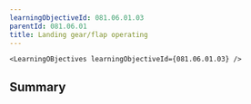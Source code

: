 ```yaml
---
learningObjectiveId: 081.06.01.03
parentId: 081.06.01
title: Landing gear/flap operating
---
```


```tsx eval
<LearningOBjectives learningObjectiveId={081.06.01.03} />
```

## Summary
